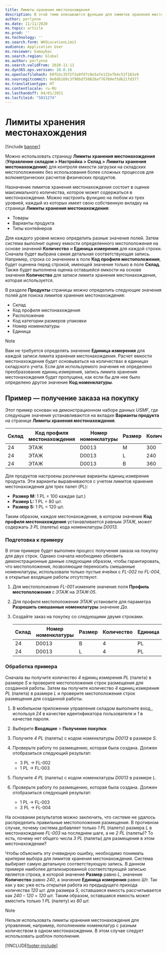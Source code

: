 ```yaml
---
title: Лимиты хранения местонахождения
description: В этой теме описываются функции для лимитов хранения местонахождения.
author: perlynne
ms.date: 11/11/2020
ms.topic: article
ms.prod: ''
ms.technology: ''
ms.search.form: WHSLocationLimit
audience: Application User
ms.reviewer: kamaybac
ms.search.region: Global
ms.author: perlynne
ms.search.validFrom: 2020-11-11
ms.dyn365.ops.version: 10.0.16
ms.openlocfilehash: b9fb3c35f2f2e0fd7c0e3afe132efb4c51f163a9
ms.sourcegitcommit: 0e8db169c3f90bd750826af76709ef5d621fd377
ms.translationtype: HT
ms.contentlocale: ru-RU
ms.lasthandoff: 04/01/2021
ms.locfileid: "5831274"
---
```

# <a name="location-stocking-limits"></a>Лимиты хранения местонахождения

[!include [banner](../includes/banner.md)]

Можно использовать страницу **Лимиты хранения местонахождения** (**Управление складом \> Настройка \> Склад \> Лимиты хранения местонахождения**) для контроля емкости загрузки на складских местоположениях без использования более сложных процессов для волюметрических расчетов физических продуктов.

Назначение лимитов хранения местонахождения состоит в оценке максимального количества, которое может содержаться в местонахождении. Можно настроить функцию на любом из трех уровней, каждый из которых имеет свою собственную вкладку на странице **Лимиты хранения местонахождения**:

- Товары
- Варианты продукта
- Типы контейнеров

Для каждого уровня можно определить разные значения полей. Затем система выполнит оценку емкости определенного местоположения на основе значений **Количество** и **Единица измерения** для каждой строки. Сначала будет выбрана самая детальная соответствующая запись. Например, строка со значением в поле **Код профиля местоположения**, будет оценена перед строкой, имеющей значение только в поле **Склад**. Также будет выполнена оценка оставшейся емкости на основе значения **Количество** для записи лимита хранения местонахождения, которая используется.

В разделе **Продукты** страницы можно определить следующие значения полей для поиска лимитов хранения местонахождения:

- Склад
- Код профиля местонахождения
- Расположение
- Код категории размеров упаковки
- Номер номенклатуры
- Единица

> [!NOTE]
> Вам не требуется определять значение **Единица измерения** для каждой записи лимита хранения местонахождения. Расчет емкости местонахождения будет основываться на количествах в единицах складского учета. Если для используемого значения не определено преобразование единиц измерения, запись лимита хранения местонахождения будет пропущена, как если бы для нее было определено другое значение **Код номенклатуры**.

## <a name="example--purchase-order-receiving"></a>Пример — получение заказа на покупку

Этот пример основан на демонстрационном наборе данных *USMF*, где следующие значения устанавливаются на вкладке **Варианты продукта** на странице **Лимиты хранения местонахождения**.

| Склад | Код профиля местонахождения | Номер номенклатуры | Размер | Количество | Единица |
|-----------|---------------------|-------------|------|----------|------|
| 24        | ЭТАЖ               | D0013       | М    | 300      | Ea   |
| 24        | ЭТАЖ               | D0013       | L    | 240      | Ea   |
| 24        | ЭТАЖ               | D0013       | В    | 360      | Ea   |

Для продуктов настроены различные варианты единиц измерения продукта. Эти варианты выравниваются с учетом лимитов хранения местонахождения для трех палет (PL):

- **Размер M:** 1 PL = 100 каждая (шт.)
- **Размер L:** 1 PL = 80 шт.
- **Размер S:** 1 PL = 120 шт.

Таким образом, каждое местонахождение, в котором значение **Код профиля местонахождения** устанавливается равным *ЭТАЖ*, может содержать *3* *PL* (палеты) кода номенклатуры *D0013*.

### <a name="prepare-for-the-example"></a>Подготовка к примеру

В этом примере будет выполнен процесс получения заказа на покупку для двух строк. Однако сначала необходимо обновить демонстрационные данные следующим образом, чтобы гарантировать, что местоположения, позволяющие переносить смешанные номенклатуры, использовали только пустые ячейки с *FL-002* по *FL-004*, а открытые входящие работы отсутствуют.

1. Для местоположения *FL-001* измените значение поля **Профиль местоположения** с *ЭТАЖ* на *ЭТАЖ-05*.
1. Для профиля местоположения *ЭТАЖ* установите для параметра **Разрешить смешанные номенклатуры** значение *Да*.
1. Создайте заказ на покупку со следующими двумя строками.

    | Склад | Номер номенклатуры | Размер | Количество | Единица |
    |-----------|-------------|------|----------|------|
    | 24        | D0013       | В    | 4        | PL   |
    | 24        | D0013       | L    | 4        | PL   |

### <a name="process-the-example"></a>Обработка примера

Сначала вы получите количество *4* единиц измерения *PL* (палета) в размере *S* и проверите местоположения строк размещения для созданной работы. Затем вы получите количество *4* единиц измерения *PL* (палета) в размере *L* и проверите местоположения строк размещения для созданной работы.

1. В мобильном приложении управления складом выполните вход,, используя *24* в качестве идентификатора пользователя и *1* в качестве пароля.
1. Выберите **Входящие** \> **Получение покупки**.
1. Получите *4* *PL* (палеты) с кодом номенклатуры *D0013* в размере *S*.
1. Проверьте работу по размещению, которая была создана. Должен отобразиться следующий результат:

    - 3 PL -\> FL-002
    - 1 PL -\> FL-003

1. Получите *4* *PL* (палеты) с кодом номенклатуры *D0013* в размере *L*.
1. Проверьте работу по размещению, которая была создана. Должен отобразиться следующий результат:

    - 1 PL -\> FL-003
    - 3 PL -\> FL-004

На основании результатов можно заключить, что системе не удалось распределить правильные местоположения размещения. В противном случае, почему система добавляет только *1* *PL* (палету) размера *L* в местонахождение *FL-003* на последнем шаге, а не *2* *PL* (палеты)? То есть, почему нет общего числа *3* *PL* (палеты) для размещения в этом местонахождении?

Чтобы объяснить эту очевидную ошибку, необходимо понимать критерии выбора для лимитов хранения местонахождения. Система выбирает самую детальную соответствующую запись. В данном примере наиболее детализированной соответствующей записью является строка, в которой значение **Размер** равно *L*, значение **Количество** равно *240*, а значение **Единица измерения** равно *Шт.* Так как у вас уже есть открытая работа из предыдущего прихода количества *120* *шт.* для размера *S*, оставшаяся емкость рассчитывается как *240* – *120* = *120* *шт.* Таким образом, оставшаяся емкость может вместить только *1* *PL* (палету) из *80* *шт.*

> [!NOTE]
> Нельзя использовать лимиты хранения местонахождения для управления, например, пополнением номенклатур с разным количеством в одном местонахождении. В этом случае следует использовать *шаблон пополнения*.


[!INCLUDE[footer-include](../../includes/footer-banner.md)]